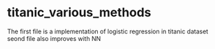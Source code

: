 # titanic_various_methods

The first file is a implementation of logistic regression in titanic dataset
seond file also improves with NN
